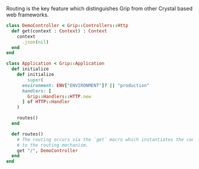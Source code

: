 Routing is the key feature which distinguishes Grip from other Crystal based web frameworks.

```ruby
class DemoController < Grip::Controllers::Http
  def get(context : Context) : Context
    context
      .json(nil)
  end
end

class Application < Grip::Application
  def initialize
    def initialize
        super(
      environment: ENV["ENVIRONMENT"]? || "production"
      handlers: [
        Grip::Handlers::HTTP.new
      ] of HTTP::Handler
    )

    routes()
  end

  def routes()
    # The routing occurs via the `get` macro which instantiates the controller class and assigns a route
    # to the routing mechanism.
    get "/", DemoController
  end
end
```

